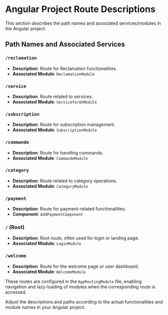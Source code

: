 # Angular Project Route Descriptions

This section describes the path names and associated services/modules in the Angular project.

## Path Names and Associated Services

### `/reclamation`

- **Description**: Route for Reclamation functionalities.
- **Associated Module**: `ReclamationModule`

### `/service`

- **Description**: Route related to services.
- **Associated Module**: `ServicefarahModule`

### `/subscription`

- **Description**: Route for subscription management.
- **Associated Module**: `SubscriptionModule`

### `/commande`

- **Description**: Route for handling commands.
- **Associated Module**: `CommandeModule`

### `/category`

- **Description**: Route related to category operations.
- **Associated Module**: `CategoryModule`

### `/payment`

- **Description**: Route for payment-related functionalities.
- **Component**: `AddPaymentComponent`

### `/` (Root)

- **Description**: Root route, often used for login or landing page.
- **Associated Module**: `LoginModule`

### `/welcome`

- **Description**: Route for the welcome page or user dashboard.
- **Associated Module**: `WelcomeModule`

These routes are configured in the `AppRoutingModule` file, enabling navigation and lazy-loading of modules when the corresponding route is accessed.

Adjust the descriptions and paths according to the actual functionalities and module names in your Angular project.
